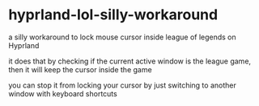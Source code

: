 # hyprland-lol-silly-workaround
a silly workaround to lock mouse cursor inside league of legends on Hyprland

it does that by checking if the current active window is the league game, then it will keep the cursor inside the game

you can stop it from locking your cursor by just switching to another window with keyboard shortcuts
